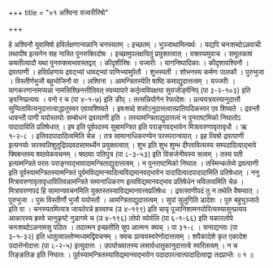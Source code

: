 +++
title = "०१ अश्विना यज्वरीरिषो"

+++

हे अश्विनौ युवामिषो हविर्लक्षणान्यन्नानि चनस्यतम् । इच्छतम् । भुञ्जाथामित्यर्थः । यद्यपि चनःशब्दोऽन्नवाची तथापीष इत्यनेन सह नास्ति पुनरुक्तिदोषः । इच्छामुपलक्षयितुं प्रयुक्तत्वात् । वक्तव्यमुवाच । समूलकाषं कषतीत्यादौ यथा पुनरुक्त्यभावस्तद्वत् । कीदृशीरिषः । यज्वरीः । यागनिष्पादिकाः । कीदृशावश्विनौ । द्रवत्पाणी । हविर्ग्रहणाय द्रवद्भ्यां धावद्भ्यां पाणिभ्यामुपेतौ । शुभस्पती । शोभनस्य कर्मणः पालकौ । पुरुभुजा । विस्तीर्णभुजौ बहुभोजिनौ वा । अश्विना । आमन्त्रितस्येति षाष्ठि कमाद्युदात्तत्वम् । यज्जरीः । यागकरणानामप्यन्ना नामसिश्छिनत्तीतिवत् स्वव्यापारे कर्तृत्वविवक्षया सुयजोर्ङ्वनिप् (पा ३-२-१०३) इति ङ्वनिप्प्रत्ययः । वनो र च (पा ४-१-७) इति ङीप् । तत्सन्नियोगेन रेफादेशः । प्रत्ययत्रयस्यानुदात्तौ सुप्पितावित्यनुदात्तत्वाद्धातुस्वर एवावशिष्यते । इषःशब्दे शसोऽनुदात्तत्वात्प्रातिपदिकस्वर एव शिष्यते । द्रवन्तौ धावन्तौ पाणी ययोस्तयोः सम्बोधनं द्रवत्पाणी इति । तस्यामन्त्रिताद्युदात्तत्वं न पुनराष्टमिको निघातोऽ पादादाविति प्रतिषेधात् । इष इति पूर्वपदस्य सुबामन्त्रित इति पराङ्गवद्भावेन मित्रावरुणावृतावृधौ । ऋ १-२-८ । इतिवदपादादित्वमिति चेन्न । तत्र सामानाधिकरण्येन परस्परान्वयात् । इह त्विषो द्रवत्पाणी इत्यनयोः सरस्वतिशुतुद्रिपदवदसामर्थ्येन प्रयुक्तत्वात् । शुभ इति शुभ शुम्भ दीप्तावित्यस्य सम्पदादित्वाद्भावे क्विबन्तस्य षष्ठ्येकवचनम् । षष्ठ्याः पतिपुत्र (पा ८-३-५३) इति विसर्जनीयस्य सत्वम् । तस्य पती इत्यामन्त्रिते परतः पराङ्गवद्भावादामन्त्रिताद्युदात्तत्वम् । न पुनराष्टमिको निघातः । तस्मिन्कर्तव्ये द्रवत्पाणी इति पूर्वस्यामन्त्रितस्यामन्त्रितं पूर्वमविद्यमानवदित्यविद्यमानवद्भावेन पादादित्वादपादादामिति प्रतिषेधात् । ननु मित्रावरुणावृतावृधावितिवन्नामन्त्रिते समानाधिकरण इत्यविद्यमानवद्भाव प्रतिषेधेन भवितव्यमिति चेन्न । मित्रावरुणपदं हि सामान्यवचनमिति युक्तस्तस्याविद्यमानवत्त्वप्रतिषेधः । द्रवत्साणीपदं तु न तथेति वैषम्यात् । पुरुभुजा । पुरू विस्तीर्णौ भुजौ ययोस्तौ । आमन्त्रिताद्युदात्तत्वम् । सुपां सुलुगिति डादेशः । पुरु बहुभुञ्जाते इति वा । चनस्यतमित्यत्र जायतेरन्ने ह्रस्वश्च (उ ४-१९९) इति चायृ पूजानिशामनयोरित्यस्यासुन्प्रत्यय आकारस्य ह्रस्वे चानुकृष्टे नुडागमे च (उ ४-१९६) लोपो व्योर्वलि (पा ६-१-६६) इति यकारलोपे चनःशब्दोऽन्ननामसु पठितः । तदात्मन इच्छतीति सुप आत्मनः क्यच् । पा ३१-८ । सनाद्यन्ताः (पा ३-१-३२) इति धातुत्वाल्लोण्मध्यमद्विवचनम् । क्यचः प्रत्ययस्वरेणोदात्तत्वम् । शपैकादेशे कृत एकादेश उदात्तेनोदात्तः (पा ८-२-५) इत्युदात्तः । उपर्याख्यातस्य लसार्वधातुकानुदात्तत्वे स्वरितत्वम् । न च तिङ्ङतिङ इति निघातः । पूर्वस्यामन्त्रितस्याविद्यमानवद्भावेन पदादपरत्वात्पादादित्वाद्वा तदप्राप्तेः ॥ १ ॥